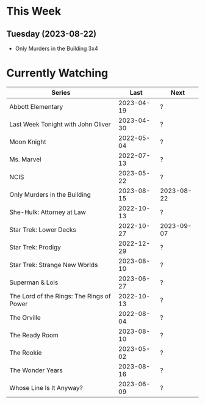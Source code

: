 # This Week

## Tuesday (2023-08-22)
- Only Murders in the Building 3x4

# Currently Watching

| Series | Last | Next |
| --- | --- | --- |
| Abbott Elementary | 2023-04-19 | ? |
| Last Week Tonight with John Oliver | 2023-04-30 | ? |
| Moon Knight | 2022-05-04 | ? |
| Ms. Marvel | 2022-07-13 | ? |
| NCIS | 2023-05-22 | ? |
| Only Murders in the Building | 2023-08-15 | 2023-08-22 |
| She-Hulk: Attorney at Law | 2022-10-13 | ? |
| Star Trek: Lower Decks | 2022-10-27 | 2023-09-07 |
| Star Trek: Prodigy | 2022-12-29 | ? |
| Star Trek: Strange New Worlds | 2023-08-10 | ? |
| Superman & Lois | 2023-06-27 | ? |
| The Lord of the Rings: The Rings of Power | 2022-10-13 | ? |
| The Orville | 2022-08-04 | ? |
| The Ready Room | 2023-08-10 | ? |
| The Rookie | 2023-05-02 | ? |
| The Wonder Years | 2023-08-16 | ? |
| Whose Line Is It Anyway? | 2023-06-09 | ? |


